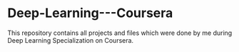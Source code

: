 # Deep-Learning---Coursera
This repository contains all projects and files which were done by me during Deep Learning Specialization on Coursera.
